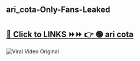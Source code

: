 
 ## ari_cota-Only-Fans-Leaked

# <h2><a href="https://clipsfans.com/ari_cota&ref=git">🔗 Click to LINKS ⏩⏩ 👉 🟢 ari cota </a></h2>

<a href="https://clipsfans.com/ari_cota&ref=git" rel="nofollow" data-target="animated-image.originalLink"><img src="https://i.ibb.co.com/xMMVF88/686577567.gif" alt="Viral Video Original" style="max-width: 100%; display: inline-block;" data-target="animated-image.originalImage"></a>
